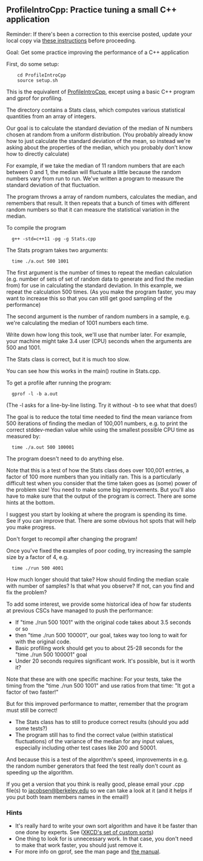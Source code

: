 ## ProfileIntroCpp: Practice tuning a small C++ application

Reminder: If there's been a correction to this exercise posted,
update your local copy via
<A HREF="../index.html#corrections">these instructions</a>
before proceeding.

Goal: Get some practice improving the performance of a C++ application

First, do some setup:

```
    cd ProfileIntroCpp
    source setup.sh
```

This is the equivalent of
<a href="ProfileIntroCpp.md">ProfileIntroCpp</a>,
except using a basic C++ program and gprof for profiling.

The directory contains a Stats class, which computes various statistical quantities from an array of integers.

Our goal is to calculate the standard deviation of the median of N numbers chosen at random from a uniform distribution.
(You probably already know how to just calculate the standard deviation of the mean, so instead we're asking about the properties of the median, which you probably don't know how to directly calculate)

For example, if we take the median of 11 random numbers that are each between 0 and 1, the median will fluctuate a little because the random numbers vary from run to run.
We've written a program to measure the standard deviation of that fluctuation.

The program throws a array of random numbers, calculates the median,
and remembers that result.
It then repeats that a bunch of times with different random numbers so that it can
measure the statistical variation in the median.

To compile the program

```
  g++ -std=c++11 -pg -g Stats.cpp
```

The Stats program takes two arguments:

```
  time ./a.out 500 1001
```
The first argument is the number of times to repeat the median calculation
(e.g. number of sets of set of random data to generate and find the median from) for use in calculating the standard deviation.
In this example, we repeat the calculation 500 times.
(As you make the program faster, you may want
to increase this so that you can still get good sampling of the performance)

The second argument is the number of random numbers in a sample,
e.g. we're calculating the median of 1001 numbers each time.

Write down how long this took, we'll use that number later. For example,
your machine might take 3.4 user (CPU) seconds when the arguments are 500 and 1001.

The Stats class is correct, but it is much too slow.

You can see how this works in the main() routine in Stats.cpp.

To get a profile after running the program:

```
  gprof -l -b a.out
```

(The -l asks for a line-by-line listing.  Try it without -b to see what that does!)

The goal is to reduce the total time needed to find the mean variance from 500 iterations of finding the median of 100,001 numbers,
e.g. to print the correct stddev-median value while using the smallest possible CPU time as measured by:

```
  time ./a.out 500 100001
```

The program doesn't need to do anything else.

Note that this is a test of how the Stats class does over 100,001 entries, a factor of 100 more numbers than you initially ran.
This is a particularly difficult test when you consider that the time taken goes as (some) power of the problem size!
You need to make some big improvements.  But you'll also have to make sure that the output of the program is correct.
There are some hints at the bottom.

I suggest you start by looking at where the program is spending its time. See if you can
improve that.  There are some obvious hot spots that will help you make progress.

Don't forget to recompil after changing the program!

Once you've fixed the examples of poor coding, try increasing the sample size by a factor of 4, e.g.

```
  time ./run 500 4001
```

How much longer should that take?  How should finding the median scale with number of samples?  Is that what you observe? If not, can you find and fix the problem?

To add some interest, we provide some historical idea of how far students at previous CSCs have
managed to push the performance:

 - If "time ./run 500 1001" with the original code takes about 3.5 seconds or so
 - then "time ./run 500 100001", our goal, takes way too long to wait for with the original code.
 - Basic profiling work should get you to about 25-28 seconds for the "time ./run 500 100001" goal
 - Under 20 seconds requires significant work. It's possible, but is it worth it?

Note that these are with one specific machine: For your tests, take the timing from the "time ./run 500 1001" and use ratios from that time:  "It got a factor of two faster!"

But for this improved performance to matter, remember that the program must still be correct!

 - The Stats class has to still to produce correct results (should you add some tests?)
 - The program still has to find the correct value (within statistical fluctuations)
of the variance of the median for any input values, especially including other test cases like 200 and 50001.

And because this is a test of the algorithm's speed, improvements in e.g. the random number generators that feed the test really don't count as speeding up the algorithm.

If you get a version that you think is really good, please
email your .cpp file(s) to <a href="mailto:jacobsen@berkeley.edu?subject=CSC-ex4">jacobsen@berkeley.edu</a>
so we can take a look at it
(and it helps if you put both team members names in the email!)

### Hints

 - It's really hard to write your own sort algorithm and have it be faster than
one done by experts.
See (<a href="https://xkcd.com/1185/">XKCD's set of custom sorts</a>)
 - One thing to look for is unnecessary work.  In that case, you don't need to make that work faster, you should just remove it.
 - For more info on gprof, see the man page and [the manual](https://sourceware.org/binutils/docs/gprof/).

